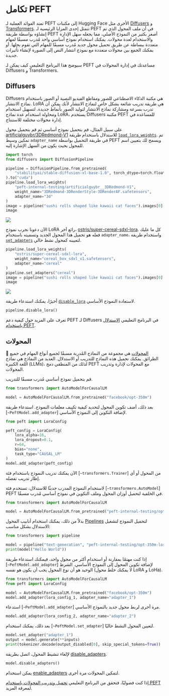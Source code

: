 # تكامل PEFT 

تمتد الفوائد العملية لـ PEFT إلى مكتبات Hugging Face الأخرى مثل [Diffusers](https://hf.co/docs/diffusers) و [Transformers](https://hf.co/docs/transformers). تتمثل إحدى المزايا الرئيسية لـ PEFT في أن ملف المحول الذي تم إنشاؤه بواسطة طريقة PEFT أصغر بكثير من النموذج الأصلي، مما يجعله سهل الإدارة والاستخدام لعدة محولات. يمكنك استخدام نموذج أساسي واحد مُدرب مسبقًا لمهام متعددة ببساطة عن طريق تحميل محول جديد مُدرب مسبقًا للمهام التي تقوم بحلها. أو يمكنك الجمع بين محولات متعددة مع نموذج انتشار النص إلى الصورة لإنشاء تأثيرات جديدة.

سيوضح هذا البرنامج التعليمي كيف يمكن لـ PEFT مساعدتك في إدارة المحولات في Diffusers و Transformers.

## Diffusers

Diffusers هي مكتبة الذكاء الاصطناعي للصور ومقاطع الفيديو النصية أو الصور باستخدام نماذج الانتشار. LoRA هي طريقة تدريب شائعة بشكل خاص لنماذج الانتشار لأنك يمكن أن تدرب بسرعة ومشاركة نماذج الانتشار لتوليد الصور بأنماط جديدة. لتسهيل استخدام ومحاولة استخدام عدة نماذج LoRA، يستخدم Diffusers مكتبة PEFT للمساعدة في إدارة محولات مختلفة للاستنتاج.

على سبيل المثال، قم بتحميل نموذج أساسي ثم قم بتحميل محول [artificialguybr/3DRedmond-V1](https://huggingface.co/artificialguybr/3DRedmond-V1) للاستدلال باستخدام طريقة [`load_lora_weights`](https://huggingface.co/docs/diffusers/v0.24.0/en/api/loaders/lora#diffusers.loaders.LoraLoaderMixin.load_lora_weights). تم تمكين وسيط `adapter_name` في طريقة التحميل بواسطة PEFT ويسمح لك بتعيين اسم للمحول بحيث يكون من السهل الإشارة إليه.

```py
import torch
from diffusers import DiffusionPipeline

pipeline = DiffusionPipeline.from_pretrained(
    "stabilityai/stable-diffusion-xl-base-1.0", torch_dtype=torch.float16
).to("cuda")
pipeline.load_lora_weights(
    "peft-internal-testing/artificialguybr__3DRedmond-V1", 
    weight_name="3DRedmond-3DRenderStyle-3DRenderAF.safetensors", 
    adapter_name="3d"
)
image = pipeline("sushi rolls shaped like kawaii cat faces").images[0]
image
```

<div class="flex justify-center">
<img src="https://huggingface.co/datasets/ybelkada/documentation-images/resolve/main/test-lora-diffusers.png"/>
</div>

الآن دعونا نجرب نموذج LoRA رائع آخر، [ostris/super-cereal-sdxl-lora](https://huggingface.co/ostris/super-cereal-sdxl-lora). كل ما عليك فعله هو تحميل هذا المحول الجديد وتسميته باستخدام `adapter_name`، واستخدام طريقة [`set_adapters`](https://huggingface.co/docs/diffusers/api/loaders/unet#diffusers.loaders.UNet2DConditionLoadersMixin.set_adapters) لتعيينه كمحول نشط حالي.

```py
pipeline.load_lora_weights(
    "ostris/super-cereal-sdxl-lora", 
    weight_name="cereal_box_sdxl_v1.safetensors", 
    adapter_name="cereal"
)
pipeline.set_adapters("cereal")
image = pipeline("sushi rolls shaped like kawaii cat faces").images[0]
image
```

<div class="flex justify-center">
<img src="https://huggingface.co/datasets/ybelkada/documentation-images/resolve/main/test-lora-diffusers-2.png"/>
</div>

أخيرًا، يمكنك استدعاء طريقة [`disable_lora`](https://huggingface.co/docs/diffusers/api/loaders/unet#diffusers.loaders.UNet2DConditionLoadersMixin.disable_lora) لاستعادة النموذج الأساسي.

```py
pipeline.disable_lora()
```

تعرف على المزيد حول كيفية دعم PEFT لـ Diffusers في البرنامج التعليمي [الاستدلال باستخدام PEFT](https://huggingface.co/docs/diffusers/tutorials/using_peft_for_inference).

## المحولات

🤗 [المحولات](https://hf.co/docs/transformers) هي مجموعة من النماذج المُدربة مسبقًا لجميع أنواع المهام في جميع الطرائق. يمكنك تحميل هذه النماذج للتدريب أو الاستدلال. العديد من النماذج هي نماذج اللغة الكبيرة (LLMs)، لذلك من المنطقي دمج PEFT مع المحولات لإدارة وتدريب المحولات.

قم بتحميل نموذج أساسي مُدرب مسبقًا للتدريب.

```py
from transformers import AutoModelForCausalLM

model = AutoModelForCausalLM.from_pretrained("facebook/opt-350m")
```

بعد ذلك، أضف تكوين المحول لتحديد كيفية تكييف معلمات النموذج. استدعاء طريقة [`~PeftModel.add_adapter`] لإضافة التكوين إلى النموذج الأساسي.

```py
from peft import LoraConfig

peft_config = LoraConfig(
    lora_alpha=16,
    lora_dropout=0.1,
    r=64,
    bias="none",
    task_type="CAUSAL_LM"
)
model.add_adapter(peft_config)
```

الآن يمكنك تدريب النموذج باستخدام فئة [`~transformers.Trainer`] من المحول أو أي إطار تدريب تفضله.

لاستخدام النموذج المدرب حديثًا للاستدلال، تستخدم فئة [`~transformers.AutoModel`] PEFT في الخلفية لتحميل أوزان المحول وملف التكوين في نموذج أساسي مُدرب مسبقًا.

```py
from transformers import AutoModelForCausalLM

model = AutoModelForCausalLM.from_pretrained("peft-internal-testing/opt-350m-lora")
```

بدلاً من ذلك، يمكنك استخدام أنابيب المحول [Pipelines](https://huggingface.co/docs/transformers/en/main_classes/pipelines) لتحميل النموذج لتشغيل الاستدلال بشكل مناسب:

```py
from transformers import pipeline

model = pipeline("text-generation", "peft-internal-testing/opt-350m-lora")
print(model("Hello World"))
```

إذا كنت مهتمًا بمقارنة أو استخدام أكثر من محول واحد، فيمكنك استدعاء طريقة [`~PeftModel.add_adapter`] لإضافة تكوين المحول إلى النموذج الأساسي. الشرط الوحيد هو أن نوع المحول يجب أن يكون هو نفسه (لا يمكنك خلط محول LoRA و LoHa).

```py
from transformers import AutoModelForCausalLM
from peft import LoraConfig

model = AutoModelForCausalLM.from_pretrained("facebook/opt-350m")
model.add_adapter(lora_config_1, adapter_name="adapter_1")
```

استدعاء [`~PeftModel.add_adapter`] مرة أخرى لربط محول جديد بالنموذج الأساسي.

```py
model.add_adapter(lora_config_2, adapter_name="adapter_2")
```

بعد ذلك، يمكنك استخدام [`~PeftModel.set_adapter`] لتعيين المحول النشط حاليًا.

```py
model.set_adapter("adapter_1")
output = model.generate(**inputs)
print(tokenizer.decode(output_disabled[0], skip_special_tokens=True))
```

لإلغاء تنشيط المحول، اتصل بطريقة [disable_adapters](https://github.com/huggingface/transformers/blob/4e3490f79b40248c53ee54365a9662611e880892/src/transformers/integrations/peft.py#L313).

```py
model.disable_adapters()
```

يمكن استخدام [enable_adapters](https://github.com/huggingface/transformers/blob/4e3490f79b40248c53ee54365a9662611e880892/src/transformers/integrations/peft.py#L336) لتمكين المحولات مرة أخرى.

إذا كنت فضوليًا، فتحقق من البرنامج التعليمي [تحميل وتدريب المحولات باستخدام PEFT](https://huggingface.co/docs/transformers/main/peft) لمعرفة المزيد.